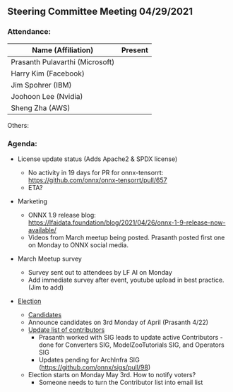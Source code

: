 ## Steering Committee Meeting 04/29/2021

### Attendance:

| Name (Affiliation)              | Present  |
| ------------------------------- | -------- |
| Prasanth Pulavarthi (Microsoft) |       |
| Harry Kim (Facebook)            |       |
| Jim Spohrer (IBM)               |       |
| Joohoon Lee (Nvidia)            |       |
| Sheng Zha (AWS)                 |       |

Others:

### Agenda:

* License update status (Adds Apache2 & SPDX license)
    * No activity in 19 days for PR for onnx-tensorrt: https://github.com/onnx/onnx-tensorrt/pull/657
    * ETA?

* Marketing
    * ONNX 1.9 release blog: https://lfaidata.foundation/blog/2021/04/26/onnx-1-9-release-now-available/
    * Videos from March meetup being posted. Prasanth posted first one on Monday to ONNX social media.

* March Meetup survey
    * Survey sent out to attendees by LF AI on Monday
    * Add immediate survey after event, youtube upload in best practice. (Jim to add)

* [Election](https://github.com/onnx/onnx/blob/master/community/sc-election-guidelines.md)
    * [Candidates](https://github.com/onnx/steering-committee/blob/master/elections/2021/list-sc-candidates.md)
    * Announce candidates on 3rd Monday of April (Prasanth 4/22)
    * [Update list of contributors](https://github.com/onnx/steering-committee/blob/master/elections/2020/list-contributors.md)
        * Prasanth worked with SIG leads to update active Contributors - done for Converters SIG, ModelZooTutorials SIG, and Operators SIG
        * Updates pending for ArchInfra SIG (https://github.com/onnx/sigs/pull/98)
    * Election starts on Monday May 3rd. How to notify voters?
        * Someone needs to turn the Contributor list into email list
